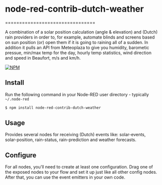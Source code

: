 # node-red-contrib-dutch-weather
================================

A combination of a solar position calculation (angle & elevation) and (Dutch) rain providers in order to, for example, automate blinds and screens based on sun position (or) open them if it is going to raining all of a sudden.
In addition it pulls an API from Meteoplaza to give you humidity, barometic pressue, min/max temp for the day, hourly temp statistics, wind direction and speed in Beaufort, m/s and km/h.

[![NPM](https://nodei.co/npm/node-red-contrib-dutch-weather.png)](https://nodei.co/npm/node-red-contrib-dutch-weather/)

Install
-------

Run the following command in your Node-RED user directory - typically `~/.node-red`

```bash
$ npm install node-red-contrib-dutch-weather
```

Usage
-----

Provides several nodes for receiving (Dutch) events like: solar-events, solar-position, rain-status, rain-prediction and weather forecasts.

Configure
---------

For all nodes, you'll need to create at least one configuration. Drag one of the exposed nodes to your flow and set it up just like all other config nodes. After that, you can use the event emitters in your own code.